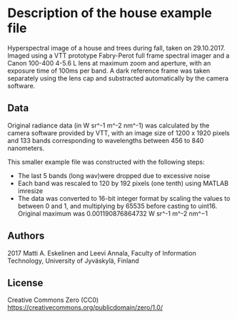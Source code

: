 # Description of the house example file

Hyperspectral image of a house and trees during fall, taken on 29.10.2017.
Imaged using a VTT prototype Fabry-Perot full frame spectral imager and a Canon
100-400 4-5.6 L lens at maximum zoom and aperture, with an exposure time of 
100ms per band. A dark reference frame was taken separately using the lens cap and substracted automatically by the camera software.

## Data

Original radiance data (in W sr^-1 m^-2 nm^-1) was calculated by the camera
software provided by VTT, with an image size of 1200 x 1920 pixels and 133 
bands corresponding to wavelengths between 456 to 840 nanometers.

This smaller example file was constructed with the following steps:

 - The last 5 bands (long wav)were dropped due to excessive noise
 - Each band was rescaled to 120 by 192 pixels (one tenth) using MATLAB imresize
 - The data was converted to 16-bit integer format by scaling the values to
   between 0 and 1, and multiplying by 65535 before casting to uint16.
   Original maximum was 0.001190876864732 W sr^-1 m^-2 nm^−1

## Authors

2017 Matti A. Eskelinen and Leevi Annala,
Faculty of Information Technology, University of Jyväskylä, Finland

## License

Creative Commons Zero (CC0)
https://creativecommons.org/publicdomain/zero/1.0/
